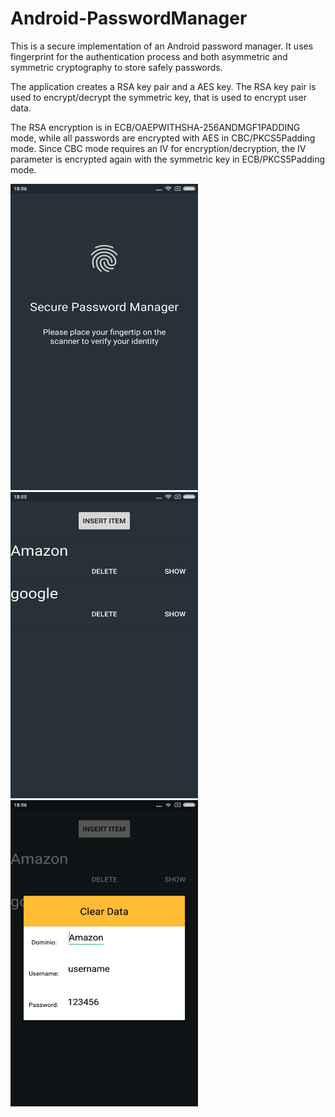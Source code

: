 # Android-PasswordManager
This is a secure implementation of an Android password manager. It uses fingerprint for the authentication process and both asymmetric and symmetric cryptography to store safely passwords.

The application creates a RSA key pair and a AES key. The RSA key pair is used to encrypt/decrypt the symmetric key, that is used to encrypt user data.

The RSA encryption is in ECB/OAEPWITHSHA-256ANDMGF1PADDING mode, while all passwords are encrypted with AES in CBC/PKCS5Padding mode.
Since CBC mode requires an IV for encryption/decryption, the IV parameter is encrypted again with the symmetric key in ECB/PKCS5Padding mode.

<img src="https://github.com/adricarda/Android-PasswordManager/blob/master/auth.png" width="300" height="490">
<img src="https://github.com/adricarda/Android-PasswordManager/blob/master/home.png" width="300" height="490">
<img src="https://github.com/adricarda/Android-PasswordManager/blob/master/show.png" width="300" height="490">
